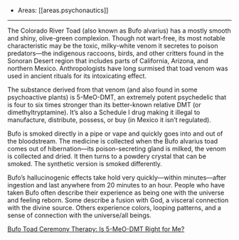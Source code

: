 
- Areas: [[areas.psychonautics]]

---

The Colorado River Toad (also known as Bufo alvarius) has a mostly smooth and shiny, olive-green complexion. Though not wart-free, its most notable characteristic may be the toxic, milky-white venom it secretes to poison predators—the indigenous raccoons, birds, and other critters found in the Sonoran Desert region that includes parts of California, Arizona, and northern Mexico. Anthropologists have long surmised that toad venom was used in ancient rituals for its intoxicating effect.

The substance derived from that venom (and also found in some psychoactive plants) is 5-MeO-DMT, an extremely potent psychedelic that is four to six times stronger than its better-known relative DMT (or dimethyltryptamine). It’s also a Schedule I drug making it illegal to manufacture, distribute, possess, or buy (in Mexico it isn’t regulated).

Bufo is smoked directly in a pipe or vape and quickly goes into and out of the bloodstream. The medicine is collected when the Bufo alvarius toad comes out of hibernation—its poison-secreting gland is milked, the venom is collected and dried. It then turns to a powdery crystal that can be smoked. The synthetic version is smoked differently.

Bufo’s hallucinogenic effects take hold very quickly—within minutes—after ingestion and last anywhere from 20 minutes to an hour. People who have taken Bufo often describe their experience as being one with the universe and feeling reborn. Some describe a fusion with God, a visceral connection with the divine source. Others experience colors, looping patterns, and a sense of connection with the universe/all beings.

[Bufo Toad Ceremony Therapy: Is 5-MeO-DMT Right for Me?](https://www.psycom.net/psychedelic-toad-medicine)
